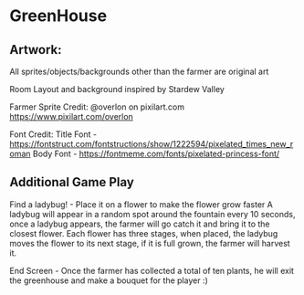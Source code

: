 # GreenHouse

## Artwork:

All sprites/objects/backgrounds other than the farmer are original art

Room Layout and background inspired by Stardew Valley

Farmer Sprite Credit: @overlon on pixilart.com
						https://www.pixilart.com/overlon 

Font Credit: 
Title Font - https://fontstruct.com/fontstructions/show/1222594/pixelated_times_new_roman
Body Font - https://fontmeme.com/fonts/pixelated-princess-font/

## Additional Game Play

Find a ladybug! - Place it on a flower to make the flower grow faster 
A ladybug will appear in a random spot around the fountain every 10 seconds, once a ladybug appears, the farmer will go catch it and bring it to the closest flower. 
Each flower has three stages, when placed, the ladybug moves the flower to its next stage, if it is full grown, the farmer will harvest it. 

End Screen - Once the farmer has collected a total of ten plants, he will exit the greenhouse and make a bouquet for the player :)
